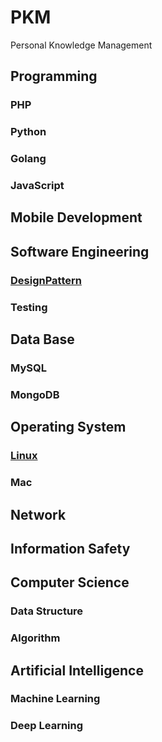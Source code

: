 PKM
===

Personal Knowledge Management

## Programming

### PHP

### Python

### Golang

### JavaScript

## Mobile Development

## Software Engineering

### [DesignPattern](SoftwareEngineering/DesignPattern/README.md)

### Testing

## Data Base

### MySQL

### MongoDB

## Operating System

### [Linux](OperatingSystem/Linux/README.md)

### Mac

## Network

## Information Safety

## Computer Science

### Data Structure

### Algorithm

## Artificial Intelligence

### Machine Learning

### Deep Learning